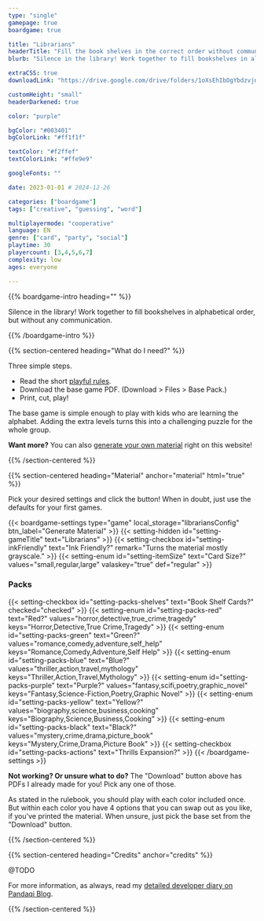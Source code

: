 ```yaml
---
type: "single"
gamepage: true
boardgame: true

title: "Librarians"
headerTitle: "Fill the book shelves in the correct order without communication."
blurb: "Silence in the library! Work together to fill bookshelves in alphabetical order, but without any communication."

extraCSS: true
downloadLink: "https://drive.google.com/drive/folders/1oXsEhIbOgYbdzvjnbK0XVSkOymGM8KxX" # already updated!

customHeight: "small"
headerDarkened: true

color: "purple"

bgColor: "#003401"
bgColorLink: "#ff1f1f"

textColor: "#f2ffef"
textColorLink: "#ffe9e9"

googleFonts: ""

date: 2023-01-01 # 2024-12-26

categories: ["boardgame"]
tags: ["creative", "guessing", "word"]

multiplayermode: "cooperative"
language: EN
genre: ["card", "party", "social"]
playtime: 30
playercount: [3,4,5,6,7]
complexity: low
ages: everyone

---
```


{{% boardgame-intro heading="" %}}

Silence in the library! Work together to fill bookshelves in alphabetical order, but without any communication.

{{% /boardgame-intro %}}

{{% section-centered heading="What do I need?" %}}

Three simple steps.
* Read the short [playful rules](rules).
* Download the base game PDF. (Download > Files > Base Pack.)
* Print, cut, play!

The base game is simple enough to play with kids who are learning the alphabet. Adding the extra levels turns this into a challenging puzzle for the whole group.

**Want more?** You can also [generate your own material](#material) right on this website!

{{% /section-centered %}}

{{% section-centered heading="Material" anchor="material" html="true" %}}

<p>Pick your desired settings and click the button! When in doubt, just use the defaults for your first games.</p>

{{< boardgame-settings type="game" local_storage="librariansConfig" btn_label="Generate Material" >}}
	{{< setting-hidden id="setting-gameTitle" text="Librarians" >}}
  {{< setting-checkbox id="setting-inkFriendly" text="Ink Friendly?" remark="Turns the material mostly grayscale." >}}
  {{< setting-enum id="setting-itemSize" text="Card Size?" values="small,regular,large" valaskey="true" def="regular" >}}
  <h3>Packs</h3>
  {{< setting-checkbox id="setting-packs-shelves" text="Book Shelf Cards?" checked="checked" >}}
  {{< setting-enum id="setting-packs-red" text="Red?" values="horror,detective,true_crime,tragedy" keys="Horror,Detective,True Crime,Tragedy" >}}
  {{< setting-enum id="setting-packs-green" text="Green?" values="romance,comedy,adventure,self_help" keys="Romance,Comedy,Adventure,Self Help" >}}
  {{< setting-enum id="setting-packs-blue" text="Blue?" values="thriller,action,travel,mythology" keys="Thriller,Action,Travel,Mythology" >}}
  {{< setting-enum id="setting-packs-purple" text="Purple?" values="fantasy,scifi,poetry,graphic_novel" keys="Fantasy,Science-Fiction,Poetry,Graphic Novel" >}}
  {{< setting-enum id="setting-packs-yellow" text="Yellow?" values="biography,science,business,cooking" keys="Biography,Science,Business,Cooking" >}}
  {{< setting-enum id="setting-packs-black" text="Black?" values="mystery,crime,drama,picture_book" keys="Mystery,Crime,Drama,Picture Book" >}}
  {{< setting-checkbox id="setting-packs-actions" text="Thrills Expansion?" >}}
{{< /boardgame-settings >}}

<p class="settings-remark"><strong>Not working? Or unsure what to do?</strong> The "Download" button above has PDFs I already made for you! Pick any one of those.</p>

<p class="settings-remark">As stated in the rulebook, you should play with each color included once. But within each color you have 4 options that you can swap out as you like, if you've printed the material. When unsure, just pick the base set from the "Download" button.</p>

{{% /section-centered %}}

{{% section-centered heading="Credits" anchor="credits" %}}

@TODO

For more information, as always, read my [detailed developer diary on Pandaqi Blog](/blog/boardgames/librarians/).

{{% /section-centered %}}